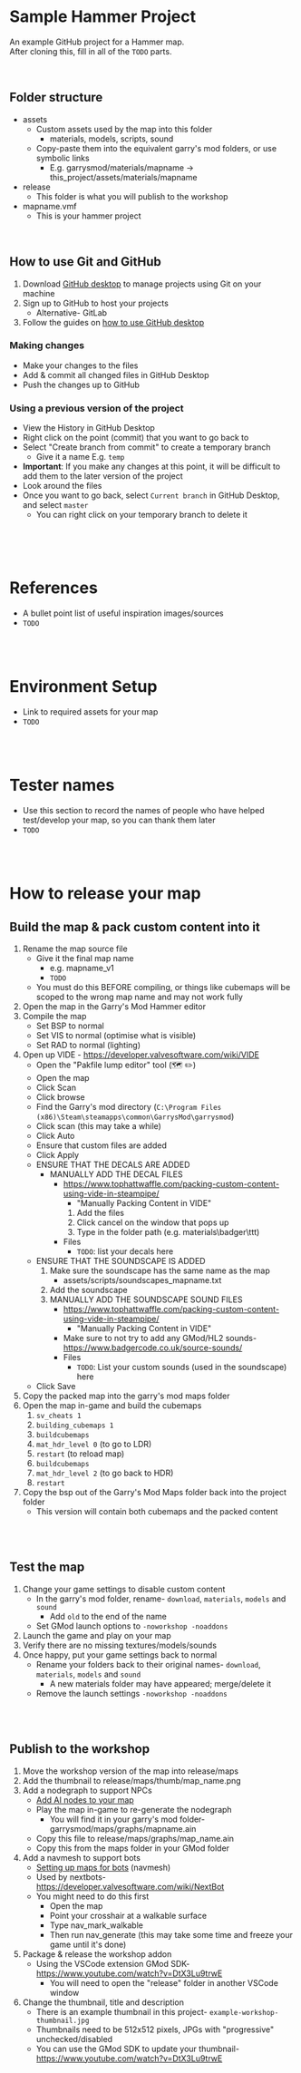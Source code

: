 # Sample Hammer Project
An example GitHub project for a Hammer map.<br>
After cloning this, fill in all of the `TODO` parts.

<br>

## Folder structure

* assets
    * Custom assets used by the map into this folder
        * materials, models, scripts, sound
    * Copy-paste them into the equivalent garry's mod folders, or use symbolic links
        * E.g. garrysmod/materials/mapname -> this_project/assets/materials/mapname
* release
    * This folder is what you will publish to the workshop
* mapname.vmf
    * This is your hammer project

<br>


## How to use Git and GitHub
1. Download [GitHub desktop](https://desktop.github.com/) to manage projects using Git on your machine
2. Sign up to GitHub to host your projects
    * Alternative- GitLab
3. Follow the guides on [how to use GitHub desktop](https://docs.github.com/en/desktop)

### Making changes
* Make your changes to the files
* Add & commit all changed files in GitHub Desktop
* Push the changes up to GitHub

### Using a previous version of the project
* View the History in GitHub Desktop
* Right click on the point (commit) that you want to go back to
* Select "Create branch from commit" to create a temporary branch
    * Give it a name E.g. `temp`
* **Important**: If you make any changes at this point, it will be difficult to add them to the later version of the project
* Look around the files
* Once you want to go back, select `Current branch` in GitHub Desktop, and select `master`
    * You can right click on your temporary branch to delete it



<br>

<br>
<br>


# References
* A bullet point list of useful inspiration images/sources
* `TODO`

<br>
<br>

# Environment Setup
* Link to required assets for your map
* `TODO`

<br>
<br>


# Tester names
* Use this section to record the names of people who have helped test/develop your map, so you can thank them later
* `TODO`

<br>
<br>

# How to release your map

## Build the map & pack custom content into it
1. Rename the map source file
    * Give it the final map name
        * e.g. mapname_v1
        * `TODO`
    * You must do this BEFORE compiling, or things like cubemaps will be scoped to the wrong map name and may not work fully
2. Open the map in the Garry's Mod Hammer editor
3. Compile the map
    * Set BSP to normal
    * Set VIS to normal (optimise what is visible)
    * Set RAD to normal (lighting)
4. Open up VIDE - https://developer.valvesoftware.com/wiki/VIDE
    * Open the "Pakfile lump editor" tool (🗺 ✏)
    * Open the map
    * Click Scan
    * Click browse
    * Find the Garry's mod directory (`C:\Program Files (x86)\Steam\steamapps\common\GarrysMod\garrysmod`)
    * Click scan (this may take a while)
    * Click Auto
    * Ensure that custom files are added
    * Click Apply
    * ENSURE THAT THE DECALS ARE ADDED
        * MANUALLY ADD THE DECAL FILES
            * https://www.tophattwaffle.com/packing-custom-content-using-vide-in-steampipe/
                * "Manually Packing Content in VIDE"
                1. Add the files
                2. Click cancel on the window that pops up
                3. Type in the folder path (e.g. materials\badger\ttt)
            * Files
                * `TODO`: list your decals here
    * ENSURE THAT THE SOUNDSCAPE IS ADDED
        1. Make sure the soundscape has the same name as the map
            * assets/scripts/soundscapes_mapname.txt
        2. Add the soundscape
        3. MANUALLY ADD THE SOUNDSCAPE SOUND FILES
            * https://www.tophattwaffle.com/packing-custom-content-using-vide-in-steampipe/
                * "Manually Packing Content in VIDE"
            * Make sure to not try to add any GMod/HL2 sounds- https://www.badgercode.co.uk/source-sounds/
            * Files
                * `TODO`: List your custom sounds (used in the soundscape) here
    * Click Save
5. Copy the packed map into the garry's mod maps folder
6. Open the map in-game and build the cubemaps
    1. `sv_cheats 1`
    2. `building_cubemaps 1`
    3. `buildcubemaps`
    4. `mat_hdr_level 0` (to go to LDR)
    5. `restart` (to reload map)
    6. `buildcubemaps`
    7. `mat_hdr_level 2` (to go back to HDR)
    8. `restart`
7. Copy the bsp out of the Garry's Mod Maps folder back into the project folder
    * This version will contain both cubemaps and the packed content

<br>
<br>

## Test the map
1. Change your game settings to disable custom content
    * In the garry's mod folder, rename- `download`, `materials`, `models` and `sound`
        * Add `old` to the end of the name
    * Set GMod launch options to `-noworkshop -noaddons`
2. Launch the game and play on your map
3. Verify there are no missing textures/models/sounds
4. Once happy, put your game settings back to normal
    * Rename your folders back to their original names- `download`, `materials`, `models` and `sound`
        * A new materials folder may have appeared; merge/delete it
    * Remove the launch settings `-noworkshop -noaddons`

<br>
<br>

## Publish to the workshop

1. Move the workshop version of the map into release/maps
2. Add the thumbnail to release/maps/thumb/map_name.png
3. Add a nodegraph to support NPCs
    * [Add AI nodes to your map](https://www.youtube.com/watch?v=r3jgAIsbySg)
    * Play the map in-game to re-generate the nodegraph
        * You will find it in your garry's mod folder- garrysmod/maps/graphs/mapname.ain
    * Copy this file to release/maps/graphs/map_name.ain
    * Copy this from the maps folder in your GMod folder
4. Add a navmesh to support bots
    * [Setting up maps for bots](https://www.youtube.com/watch?v=hShf-Kl7EHY) (navmesh)
    * Used by nextbots- https://developer.valvesoftware.com/wiki/NextBot
    * You might need to do this first
        * Open the map
        * Point your crosshair at a walkable surface
        * Type nav_mark_walkable
        * Then run nav_generate (this may take some time and freeze your game until it's done)
5. Package & release the workshop addon
    * Using the VSCode extension GMod SDK- https://www.youtube.com/watch?v=DtX3Lu9trwE
        * You will need to open the "release" folder in another VSCode window
6. Change the thumbnail, title and description
    * There is an example thumbnail in this project- `example-workshop-thumbnail.jpg`
    * Thumbnails need to be 512x512 pixels, JPGs with "progressive" unchecked/disabled
    * You can use the GMod SDK to update your thumbnail- https://www.youtube.com/watch?v=DtX3Lu9trwE


